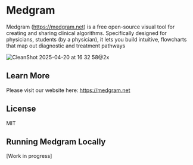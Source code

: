 # Medgram

Medgram (https://medgram.net) is a free open-source visual tool for creating and sharing clinical algorithms. Specifically designed for physicians, students (by a physician), it lets you build intuitive, flowcharts that map out diagnostic and treatment pathways

![CleanShot 2025-04-20 at 16 32 58@2x](https://github.com/user-attachments/assets/edf2c82a-0121-481b-b29b-86fe8b57fb7b)

## Learn More

Please visit our website here: https://medgram.net

## License
MIT

## Running Medgram Locally

[Work in progress]
